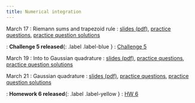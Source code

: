 ```yaml
---
title: Numerical integration
---
```


March 17
: Riemann sums and trapezoid rule
  : [slides (pdf)](https://sta379-s25.github.io/slides/lecture_19.pdf), [practice questions](https://sta379-s25.github.io/practice_questions/pq_19.html), [practice question solutions](https://sta379-s25.github.io/practice_questions/pq_19_solutions.html)
  
: **Challenge 5 released**{: .label .label-blue }
  : [Challenge 5](https://sta379-s25.github.io/challenges/challenge_5.html)

March 19
: Into to Gaussian quadrature
  : [slides (pdf)](https://sta379-s25.github.io/slides/lecture_20.pdf), [practice questions](https://sta379-s25.github.io/practice_questions/pq_20.html), [practice question solutions](https://sta379-s25.github.io/practice_questions/pq_20_solutions.html)

March 21
: Gaussian quadrature
  : [slides (pdf)](https://sta379-s25.github.io/slides/lecture_21.pdf), [practice questions](https://sta379-s25.github.io/practice_questions/pq_21.html), [practice question solutions](https://sta379-s25.github.io/practice_questions/pq_21_solutions.html)
  
: **Homework 6 released**{: .label .label-yellow }
  : [HW 6](https://sta379-s25.github.io/homework/hw6.html)